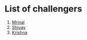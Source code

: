 # List of challengers
1. [Mrinal](https://github.com/mrinal1224)
2. [Shivay](https://github.com/shivaylamba)
3. [Krishna](https://github.com/kpchouhan7)
